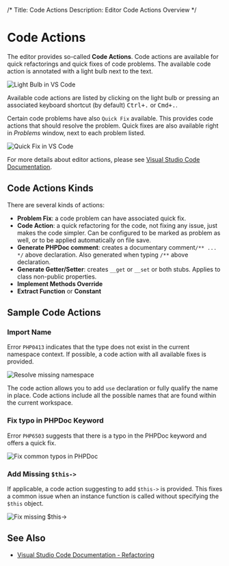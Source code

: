 /*
Title: Code Actions
Description: Editor Code Actions Overview
*/
# Code Actions

The editor provides so-called **Code Actions**. Code actions are available for quick refactorings and quick fixes of code problems. The available code action is annotated with a light bulb next to the text.

![Light Bulb in VS Code](../imgs/light-bulb.png)

Available code actions are listed by clicking on the light bulb or pressing an associated keyboard shortcut (by default) <kbd>Ctrl+.</kbd> or <kbd>Cmd+.</kbd>.

Certain code problems have also `Quick Fix` available. This provides code actions that should resolve the problem. Quick fixes are also available right in _Problems_ window, next to each problem listed.

![Quick Fix in VS Code](../imgs/quick-fixes.png)

For more details about editor actions, please see [Visual Studio Code Documentation](https://code.visualstudio.com/docs/editor/refactoring).

## Code Actions Kinds

There are several kinds of actions:

- **Problem Fix**: a code problem can have associated quick fix.
- **Code Action**: a quick refactoring for the code, not fixing any issue, just makes the code simpler. Can be configured to be marked as problem as well, or to be applied automatically on file save. 
- **Generate PHPDoc comment**: creates a documentary comment`/** ... */` above declaration. Also generated when typing `/**` above declaration.
- **Generate Getter/Setter**: creates `__get` or `__set` or both stubs. Applies to class non-public properties.
- **Implement Methods Override**
- **Extract Function** or **Constant**

## Sample Code Actions

### Import Name

Error `PHP0413` indicates that the type does not exist in the current namespace context. If possible, a code action with all available fixes is provided.

![Resolve missing namespace](../imgs/missing-namespace-fix.png)

The code action allows you to add `use` declaration or fully qualify the name in place. Code actions include all the possible names that are found within the current workspace.

### Fix typo in PHPDoc Keyword

Error `PHP6503` suggests that there is a typo in the PHPDoc keyword and offers a quick fix.

![Fix common typos in PHPDoc](../imgs/phpdoc-typo-fix.png)

### Add Missing `$this->`

If applicable, a code action suggesting to add `$this->` is provided. This fixes a common issue when an instance function is called without specifying the `$this` object.

![Fix missing $this->](../imgs/missing-this-fix.gif)

## See Also

- [Visual Studio Code Documentation - Refactoring](https://code.visualstudio.com/docs/editor/refactoring)
